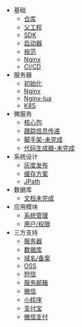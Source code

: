 * 基础
  * [仓库](/base/repo.md "仓库")
  * [父工程](/base/parent.md "父工程")
  * [SDK](/base/sdk.md "SDK")
  * [启动器](/base/starter.md "启动器")
  * [规范](/base/standard.md "规范")
  * [Nginx](/base/nginx.md "Nginx")
  * [CI/CD](/base/jenkins.md "CI/CD")
* 服务器
  * [初始化](/server/init.md "服务器初始化")
  * [Nginx](/server/nginx.md "Nginx")
  * [Nginx-lua](/server/nginx-lua.md "Nginx-Lua")
  * [K8S](/server/k8s.md "K8S")
* 微服务
  * [核心包](/micro/core.md "核心包")
  * [跟踪信息传递](/micro/trace.md "跟踪信息传递")
  * [脚手架-未完成](/md/demo.md "脚手架")
  * [代码生成器-未完成](/md/gen.md "代码/项目生成器")
* 系统设计
  * [灰度发布](/design/gray_release.md "灰度发布")
  * [缓存方案](/design/cache.md "缓存方案")
  * [JPath](/design/jpath.md "JPath")
* 数据库
  * [文档未完成](/md/db.md "数据库")
* 应用模块
  * [系统管理](/md/sys.md "系统管理")
  * [用户/权限](/md/cas.md "用户/权限")
* 三方支持
  * [服务器](/third/server.md "服务器")
  * [数据库](/third/database.md "数据库")
  * [域名/备案](/third/domain.md "域名/备案")
  * [OSS](/third/oss.md "OSS")
  * [短信](/third/sms.md "短信")
  * [服务邮箱](/third/email.md "服务邮箱")
  * [微信](/third/wechat.md "微信")
  * [小程序](/third/miniapp.md "小程序")
  * [支付宝](/third/alipay.md "支付宝")
  * [微信支付](/third/wxpay.md "微信支付")